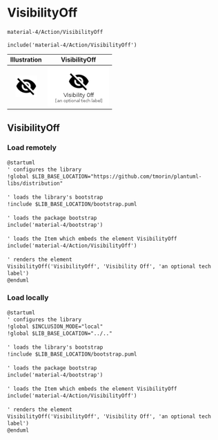 # VisibilityOff


```text
material-4/Action/VisibilityOff
```

```text
include('material-4/Action/VisibilityOff')
```



| Illustration | VisibilityOff |
| :---: | :---: |
| ![illustration for Illustration](../../material-4/Action/VisibilityOff.png) | ![illustration for VisibilityOff](../../material-4/Action/VisibilityOff.Local.png) |




## VisibilityOff

### Load remotely
```plantuml
@startuml
' configures the library
!global $LIB_BASE_LOCATION="https://github.com/tmorin/plantuml-libs/distribution"

' loads the library's bootstrap
!include $LIB_BASE_LOCATION/bootstrap.puml

' loads the package bootstrap
include('material-4/bootstrap')

' loads the Item which embeds the element VisibilityOff
include('material-4/Action/VisibilityOff')

' renders the element
VisibilityOff('VisibilityOff', 'Visibility Off', 'an optional tech label')
@enduml
```

### Load locally
```plantuml
@startuml
' configures the library
!global $INCLUSION_MODE="local"
!global $LIB_BASE_LOCATION="../.."

' loads the library's bootstrap
!include $LIB_BASE_LOCATION/bootstrap.puml

' loads the package bootstrap
include('material-4/bootstrap')

' loads the Item which embeds the element VisibilityOff
include('material-4/Action/VisibilityOff')

' renders the element
VisibilityOff('VisibilityOff', 'Visibility Off', 'an optional tech label')
@enduml
```

